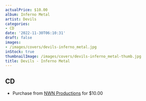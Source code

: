 ```yaml
---
actualPrice: $10.00
album: Inferno Metal
artist: Devils
categories:
- CD
date: '2022-11-30T06:10:31'
draft: false
images:
- /images/covers/devils-inferno_metal.jpg
inStock: true
thumbnailImage: /images/covers/devils-inferno_metal-thumb.jpg
title: Devils - Inferno Metal
---
```


## CD
* Purchase from [NWN Productions](http://shop.nwnprod.com/index.php?route=product/product&path=93&product_id=2849&sort=pd.name&order=ASC) for $10.00
